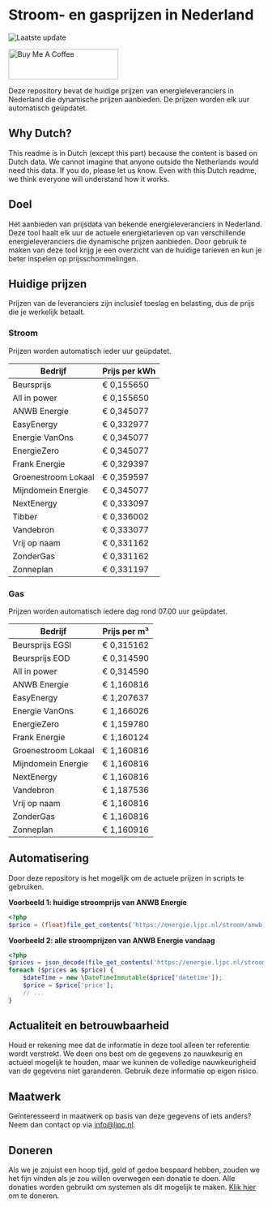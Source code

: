 # Stroom- en gasprijzen in Nederland

![Laatste update](https://img.shields.io/badge/laatste%20update-2025--08--12%2020%3A00%20CET-brightgreen)

<a href="https://www.buymeacoffee.com/Lars-" target="_blank"><img src="https://cdn.buymeacoffee.com/buttons/v2/default-orange.png" alt="Buy Me A Coffee" height="60" style="height: 60px !important;width: 217px !important;" ></a>

Deze repository bevat de huidige prijzen van energieleveranciers in Nederland die dynamische prijzen aanbieden. De prijzen worden elk uur automatisch geüpdatet.

## Why Dutch?

This readme is in Dutch (except this part) because the content is based on Dutch data. We cannot imagine that anyone outside the Netherlands would need this data. If you do, please let us know. Even with this Dutch readme, we think
everyone will understand how it works.

## Doel

Het aanbieden van prijsdata van bekende energieleveranciers in Nederland. Deze tool haalt elk uur de actuele energietarieven op van verschillende energieleveranciers die dynamische prijzen aanbieden. Door gebruik te maken van deze tool
krijg je een overzicht van de huidige tarieven en kun je beter inspelen op prijsschommelingen.

## Huidige prijzen

Prijzen van de leveranciers zijn inclusief toeslag en belasting, dus de prijs die je werkelijk betaalt.

### Stroom

Prijzen worden automatisch ieder uur geüpdatet.

 Bedrijf | Prijs per kWh 
---------|---------------
Beursprijs | € 0,155650
All in power | € 0,155650
ANWB Energie | € 0,345077
EasyEnergy | € 0,332977
Energie VanOns | € 0,345077
EnergieZero | € 0,345077
Frank Energie | € 0,329397
Groenestroom Lokaal | € 0,359597
Mijndomein Energie | € 0,345077
NextEnergy | € 0,333097
Tibber | € 0,336002
Vandebron | € 0,333077
Vrij op naam | € 0,331162
ZonderGas | € 0,331162
Zonneplan | € 0,331197


### Gas

Prijzen worden automatisch iedere dag rond 07.00 uur geüpdatet.

 Bedrijf | Prijs per m³ 
---------|--------------
Beursprijs EGSI | € 0,315162
Beursprijs EOD | € 0,314590
All in power | € 0,314590
ANWB Energie | € 1,160816
EasyEnergy | € 1,207637
Energie VanOns | € 1,166026
EnergieZero | € 1,159780
Frank Energie | € 1,160124
Groenestroom Lokaal | € 1,160816
Mijndomein Energie | € 1,160816
NextEnergy | € 1,160816
Vandebron | € 1,187536
Vrij op naam | € 1,160816
ZonderGas | € 1,160816
Zonneplan | € 1,160916


## Automatisering

Door deze repository is het mogelijk om de actuele prijzen in scripts te gebruiken.

**Voorbeeld 1: huidige stroomprijs van ANWB Energie**

```php
<?php
$price = (float)file_get_contents('https://energie.ljpc.nl/stroom/anwb-energie-nu.txt');

```

**Voorbeeld 2: alle stroomprijzen van ANWB Energie vandaag**

```php
<?php
$prices = json_decode(file_get_contents('https://energie.ljpc.nl/stroom/all-in-power-vandaag.json'),true);
foreach ($prices as $price) {
    $dateTime = new \DateTimeImmutable($price['datetime']);
    $price = $price['price'];
    // ...
}
```

## Actualiteit en betrouwbaarheid

Houd er rekening mee dat de informatie in deze tool alleen ter referentie wordt verstrekt. We doen ons best om de gegevens zo nauwkeurig en actueel mogelijk te houden, maar we kunnen de volledige nauwkeurigheid van de gegevens niet
garanderen. Gebruik deze informatie op eigen risico.

## Maatwerk

Geïnteresseerd in maatwerk op basis van deze gegevens of iets anders? Neem dan contact op
via [info@ljpc.nl](mailto:info@ljpc.nl?subject=Energie%20prijzen).

## Doneren

Als we je zojuist een hoop tijd, geld of gedoe bespaard hebben, zouden we het fijn vinden als je zou willen overwegen een
donatie te doen. Alle donaties worden gebruikt om systemen als dit mogelijk te
maken. [Klik hier](https://www.buymeacoffee.com/Lars-) om te doneren.
